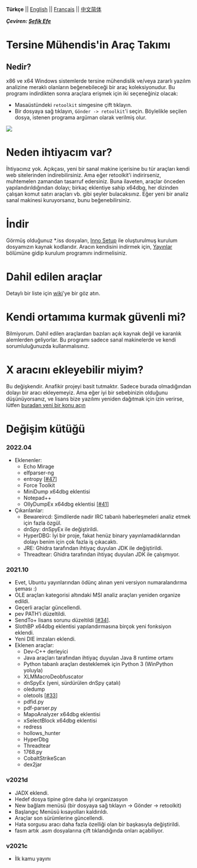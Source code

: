 __Türkçe__ || [English](./README.md) || [Français](./README_fr_FR.md) || [中文简体](./README_zh_CN.md)

___Çeviren: [Şefik Efe](https://github.com/f4T1H21)___

# Tersine Mühendis'in Araç Takımı

## Nedir?

x86 ve x64 Windows sistemlerde tersine mühendislik ve/veya zararlı yazılım analizine meraklı olanların beğenebileceği bir araç koleksiyonudur. Bu programı indirdikten sonra araçlara erişmek için iki seçeneğiniz olacak:

* Masaüstündeki `retoolkit` simgesine çift tıklayın.
* Bir dosyaya sağ tıklayın, `Gönder -> retoolkit`'i seçin. Böylelikle seçilen dosya, istenen programa argüman olarak verilmiş olur.

![](assets/retoolkit.gif)

# Neden ihtiyacım var?

İhtiyacınız yok. Açıkçası, yeni bir sanal makine içerisine bu tür araçları kendi web sitelerinden indirebilirsiniz. Ama eğer retoolkit'i indirirseniz, muhtemelen zamandan tasarruf edersiniz. Buna ilaveten, araçlar önceden yapılandırıldığından dolayı; birkaç eklentiye sahip x64dbg, her dizinden çalışan komut satırı araçları vb. gibi şeyler bulacaksınız. Eğer yeni bir analiz sanal makinesi kuruyorsanız, bunu beğenebilirsiniz.

# İndir

Görmüş olduğunuz *.iss dosyaları, [Inno Setup](https://jrsoftware.org/isinfo.php) ile oluşturulmuş kurulum dosyamızın kaynak kodlarıdır. Aracın kendisini indirmek için, [Yayınlar](https://github.com/mentebinaria/retoolkit/releases) bölümüne gidip kurulum programını indirmelisiniz.

# Dahil edilen araçlar

Detaylı bir liste için [wiki](https://github.com/mentebinaria/retoolkit/wiki)'ye bir göz atın.

# Kendi ortamıma kurmak güvenli mi?

Bilmiyorum. Dahil edilen araçlardan bazıları açık kaynak değil ve karanlık alemlerden geliyorlar. Bu programı sadece sanal makinelerde ve kendi sorumluluğunuzda kullanmalısınız.

# X aracını ekleyebilir miyim?

Bu değişkendir. Anafikir projeyi basit tutmaktır. Sadece burada olmadığından dolayı bir aracı ekleyemeyiz. Ama eğer iyi bir sebebinizin olduğunu düşünüyorsanız, ve lisans bize yazılımı yeniden dağıtmak için izin verirse, lütfen [buradan yeni bir konu açın](https://github.com/mentebinaria/retoolkit/issues?q=label%3Atool-request+)

# Değişim kütüğü

### 2022.04

* Eklenenler:
    * Echo Mirage
    * elfparser-ng
    * entropy \[[#47](https://github.com/mentebinaria/retoolkit/issues/47)\]
    * Force Toolkit
    * MiniDump x64dbg eklentisi
    * Notepad++
    * OllyDumpEx x64dbg eklentisi \[[#41](https://github.com/mentebinaria/retoolkit/issues/41)\]
* Çıkarılanlar:
    * Bewareircd: Şimdilerde nadir IRC tabanlı haberleşmeleri analiz etmek için fazla özgül.
    * dnSpy: dnSpyEx ile değiştirildi.
    * HyperDBG: İyi bir proje, fakat henüz binary yayınlamadıklarından dolayı benim için çok fazla iş çıkacaktı.
    * JRE: Ghidra tarafından ihtiyaç duyulan JDK ile değiştirildi.
    * Threadtear: Ghidra tarafından ihtiyaç duyulan JDK ile çalışmıyor.

### 2021.10

* Evet, Ubuntu yayınlarından ödünç alınan yeni versiyon numaralandırma şeması :)
* OLE araçları kategorisi altındaki MSI analiz araçları yeniden organize edildi.
* Geçerli araçlar güncellendi.
* pev PATH'i düzeltildi.
* SendTo+ lisans sorunu düzeltildi \[[#34](https://github.com/mentebinaria/retoolkit/issues/34)\].
* SlothBP x64dbg eklentisi yapılandırmasına birçok yeni fonksiyon eklendi.
* Yeni DIE imzaları eklendi.
* Eklenen araçlar:
    * Dev-C++ derleyici
    * Java araçları tarafından ihtiyaç duyulan Java 8 runtime ortamı
    * Python tabanlı araçları desteklemek için Python 3 (WinPython yoluyla)
    * XLMMacroDeobfuscator
    * dnSpyEx (yeni, sürdürülen dnSpy çatalı)
    * oledump
    * oletools \[[#33](https://github.com/mentebinaria/retoolkit/issues/33)\]
    * pdfid.py
    * pdf-parser.py
    * MapoAnalyzer x64dbg eklentisi
    * xSelectBlock x64dbg eklentisi
    * redress
    * hollows_hunter
    * HyperDbg
    * Threadtear
    * 1768.py
    * CobaltStrikeScan
    * dex2jar

### v2021d

* JADX eklendi.
* Hedef dosya tipine göre daha iyi organizasyon
* New bağlam menüsü (bir dosyaya sağ tıklayın -> Gönder -> retoolkit)
* Başlangıç Menüsü kısayolları kaldırıldı.
* Araçlar son sürümlerine güncellendi.
* Hata sorgusu aracı daha fazla özelliği olan bir başkasıyla değiştirildi.
* fasm artık .asm dosyalarına çift tıklandığında onları açabiliyor.

### v2021c
* İlk kamu yayını
